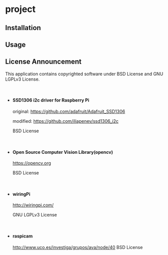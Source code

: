 # project

## Installation

## Usage

## License Announcement

This application contains copyrighted software under BSD License and GNU LGPLv3 License.

&nbsp;

* #### SSD1306 i2c driver for Raspberry Pi

    original: https://github.com/adafruit/Adafruit_SSD1306

    modified: https://github.com/iliapenev/ssd1306_i2c

    BSD License

&nbsp;

* #### Open Source Computer Vision Library(opencv)

    https://opencv.org

    BSD License

&nbsp;

* #### wiringPi

    http://wiringpi.com/

    GNU LGPLv3 License

&nbsp;

* #### raspicam
    http://www.uco.es/investiga/grupos/ava/node/40
    BSD License

